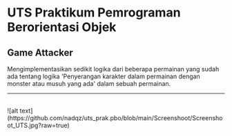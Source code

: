 # UTS Praktikum Pemrograman Berorientasi Objek
## Game Attacker
Mengimplementasikan sedikit logika dari beberapa permainan yang sudah ada tentang logika 'Penyerangan karakter dalam permainan dengan monster atau musuh yang ada' dalam sebuah permainan.
<br/>

---
<br/>
![alt text](https://github.com/nadqz/uts_prak.pbo/blob/main/Screenshoot/Screenshoot_UTS.jpg?raw=true) 
